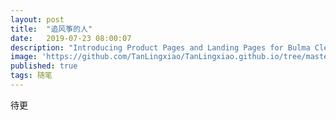 ```yaml
---
layout: post
title:  "追风筝的人"
date:   2019-07-23 08:00:07
description: "Introducing Product Pages and Landing Pages for Bulma Clean Theme"
image: 'https://github.com/TanLingxiao/TanLingxiao.github.io/tree/master/img/people.jpg'
published: true
tags: 随笔
---
```


待更

